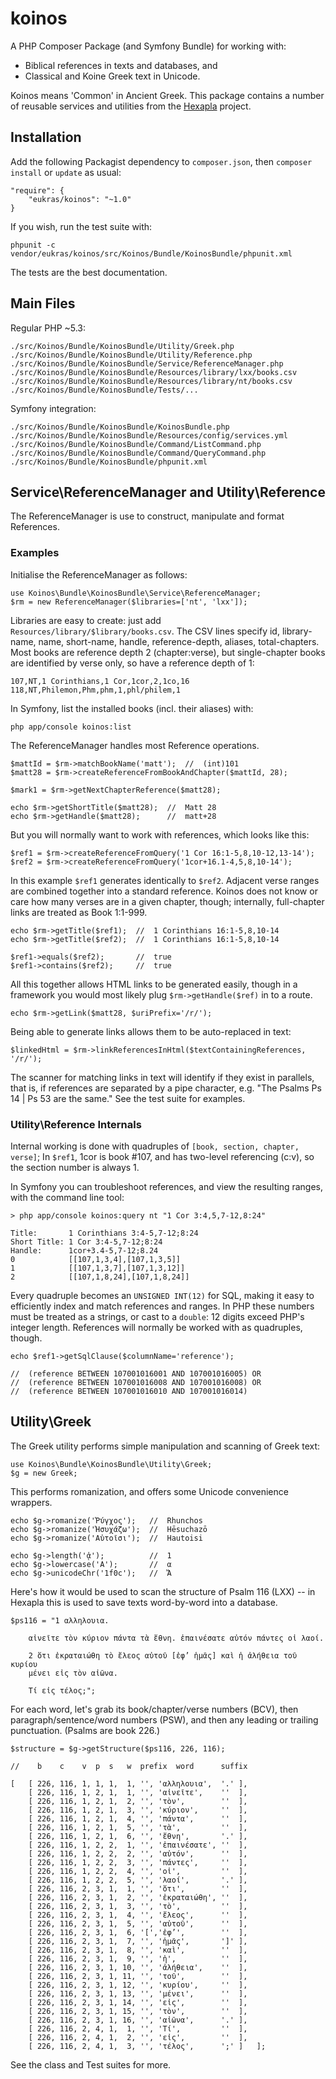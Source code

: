 # koinos

A PHP Composer Package (and Symfony Bundle) for working with:  

* Biblical references in texts and databases, and 
* Classical and Koine Greek text in Unicode. 

Koinos means 'Common' in Ancient Greek. This package contains a number of
reusable services and utilities from the [Hexapla][hex] project. 

[hex]: http://hexap.la 

## Installation 

Add the following Packagist dependency to `composer.json`, then `composer
install` or `update` as usual: 

    "require": {
        "eukras/koinos": "~1.0"
    }

If you wish, run the test suite with: 

    phpunit -c vendor/eukras/koinos/src/Koinos/Bundle/KoinosBundle/phpunit.xml 

The tests are the best documentation. 

## Main Files

Regular PHP ~5.3: 

    ./src/Koinos/Bundle/KoinosBundle/Utility/Greek.php
    ./src/Koinos/Bundle/KoinosBundle/Utility/Reference.php
    ./src/Koinos/Bundle/KoinosBundle/Service/ReferenceManager.php
    ./src/Koinos/Bundle/KoinosBundle/Resources/library/lxx/books.csv
    ./src/Koinos/Bundle/KoinosBundle/Resources/library/nt/books.csv
    ./src/Koinos/Bundle/KoinosBundle/Tests/... 

Symfony integration: 

    ./src/Koinos/Bundle/KoinosBundle/KoinosBundle.php
    ./src/Koinos/Bundle/KoinosBundle/Resources/config/services.yml
    ./src/Koinos/Bundle/KoinosBundle/Command/ListCommand.php
    ./src/Koinos/Bundle/KoinosBundle/Command/QueryCommand.php
    ./src/Koinos/Bundle/KoinosBundle/phpunit.xml


## Service\ReferenceManager and Utility\Reference

The ReferenceManager is use to construct, manipulate and format References. 

### Examples

Initialise the ReferenceManager as follows: 

    use Koinos\Bundle\KoinosBundle\Service\ReferenceManager;
    $rm = new ReferenceManager($libraries=['nt', 'lxx']); 

Libraries are easy to create: just add `Resources/library/$library/books.csv`.
The CSV lines specify id, library-name, name, short-name, handle,
reference-depth, aliases, total-chapters. Most books are reference depth 2
(chapter:verse), but single-chapter books are identified by verse only, so have
a reference depth of 1: 

    107,NT,1 Corinthians,1 Cor,1cor,2,1co,16
    118,NT,Philemon,Phm,phm,1,phl/philem,1

In Symfony, list the installed books (incl. their aliases) with: 

    php app/console koinos:list

The ReferenceManager handles most Reference operations. 

    $mattId = $rm->matchBookName('matt');  //  (int)101
    $matt28 = $rm->createReferenceFromBookAndChapter($mattId, 28); 

    $mark1 = $rm->getNextChapterReference($matt28); 

    echo $rm->getShortTitle($matt28);  //  Matt 28
    echo $rm->getHandle($matt28);      //  matt+28

But you will normally want to work with references, which looks like this:

    $ref1 = $rm->createReferenceFromQuery('1 Cor 16:1-5,8,10-12,13-14'); 
    $ref2 = $rm->createReferenceFromQuery('1cor+16.1-4,5,8,10-14'); 

In this example `$ref1` generates identically to `$ref2`. Adjacent verse ranges
are combined together into a standard reference. Koinos does not know or care
how many verses are in a given chapter, though; internally, full-chapter links 
are treated as Book 1:1-999. 

    echo $rm->getTitle($ref1);  //  1 Corinthians 16:1-5,8,10-14 
    echo $rm->getTitle($ref2);  //  1 Corinthians 16:1-5,8,10-14

    $ref1->equals($ref2);       //  true
    $ref1->contains($ref2);     //  true

All this together allows HTML links to be generated easily, though in a
framework you would most likely plug `$rm->getHandle($ref)` in to a route. 

    echo $rm->getLink($matt28, $uriPrefix='/r/'); 

Being able to generate links allows them to be auto-replaced in text: 

    $linkedHtml = $rm->linkReferencesInHtml($textContainingReferences, '/r/'); 

The scanner for matching links in text will identify if they exist in
parallels, that is, if references are separated by a pipe character, e.g.  "The
Psalms Ps 14 | Ps 53 are the same." See the test suite for examples. 

### Utility\Reference Internals

Internal working is done with quadruples of `[book, section, chapter, verse]`;
In `$ref1`, 1cor is book #107, and has two-level referencing (c:v), so the
section number is always 1.

In Symfony you can troubleshoot references, and view the resulting ranges, with
the command line tool:

    > php app/console koinos:query nt "1 Cor 3:4,5,7-12,8:24"

    Title:       1 Corinthians 3:4-5,7-12;8:24
    Short Title: 1 Cor 3:4-5,7-12;8:24
    Handle:      1cor+3.4-5,7-12;8.24
    0            [[107,1,3,4],[107,1,3,5]]
    1            [[107,1,3,7],[107,1,3,12]]
    2            [[107,1,8,24],[107,1,8,24]]

Every quadruple becomes an `UNSIGNED INT(12)` for SQL, making it easy to
efficiently index and match references and ranges. In PHP these numbers must be
treated as a strings, or cast to a `double`: 12 digits exceed PHP's integer
length. References will normally be worked with as quadruples, though. 

    echo $ref1->getSqlClause($columnName='reference'); 

    //  (reference BETWEEN 107001016001 AND 107001016005) OR 
    //  (reference BETWEEN 107001016008 AND 107001016008) OR 
    //  (reference BETWEEN 107001016010 AND 107001016014)  

## Utility\Greek

The Greek utility performs simple manipulation and scanning of Greek text: 

    use Koinos\Bundle\KoinosBundle\Utility\Greek;
    $g = new Greek; 

This performs romanization, and offers some Unicode convenience wrappers. 

    echo $g->romanize('Ῥύγχος');   //  Rhunchos
    echo $g->romanize('Ἡσυχάζω');  //  Hēsuchazō
    echo $g->romanize('Αὑτοῖσι');  //  Hautoisi

    echo $g->length('ᾁ');          //  1
    echo $g->lowercase('Α');       //  α
    echo $g->unicodeChr('1f0c');   //  Ἄ

Here's how it would be used to scan the structure of Psalm 116 (LXX) -- in
Hexapla this is used to save texts word-by-word into a database. 

    $ps116 = "1 αλληλουια.

        αἰνεῖτε τὸν κύριον πάντα τὰ ἔθνη. ἐπαινέσατε αὐτόν πάντες οἱ λαοί.

        2 ὅτι ἐκραταιώθη τὸ ἔλεος αὐτοῦ [ἐφ’ ἡμᾶς] καὶ ἡ ἀλήθεια τοῦ κυρίου
        μένει εἰς τὸν αἰῶνα.

        Τί εἰς τέλος;";

For each word, let's grab its book/chapter/verse numbers (BCV), then
paragraph/sentence/word numbers (PSW), and then any leading or trailing
punctuation. (Psalms are book 226.) 

    $structure = $g->getStructure($ps116, 226, 116);

    //    b    c    v  p  s   w  prefix  word      suffix

    [   [ 226, 116, 1, 1, 1,  1, '', 'αλληλουια',  '.' ],
        [ 226, 116, 1, 2, 1,  1, '', 'αἰνεῖτε',    ''  ],
        [ 226, 116, 1, 2, 1,  2, '', 'τὸν',        ''  ],
        [ 226, 116, 1, 2, 1,  3, '', 'κύριον',     ''  ],
        [ 226, 116, 1, 2, 1,  4, '', 'πάντα',      ''  ],
        [ 226, 116, 1, 2, 1,  5, '', 'τὰ',         ''  ],
        [ 226, 116, 1, 2, 1,  6, '', 'ἔθνη',       '.' ],
        [ 226, 116, 1, 2, 2,  1, '', 'ἐπαινέσατε', ''  ],
        [ 226, 116, 1, 2, 2,  2, '', 'αὐτόν',      ''  ],
        [ 226, 116, 1, 2, 2,  3, '', 'πάντες',     ''  ],
        [ 226, 116, 1, 2, 2,  4, '', 'οἱ',         ''  ],
        [ 226, 116, 1, 2, 2,  5, '', 'λαοί',       '.' ],
        [ 226, 116, 2, 3, 1,  1, '', 'ὅτι',        ''  ],
        [ 226, 116, 2, 3, 1,  2, '', 'ἐκραταιώθη', ''  ],
        [ 226, 116, 2, 3, 1,  3, '', 'τὸ',         ''  ],
        [ 226, 116, 2, 3, 1,  4, '', 'ἔλεος',      ''  ],
        [ 226, 116, 2, 3, 1,  5, '', 'αὐτοῦ',      ''  ],
        [ 226, 116, 2, 3, 1,  6, '[','ἐφ’',        ''  ],
        [ 226, 116, 2, 3, 1,  7, '', 'ἡμᾶς',       ']' ],
        [ 226, 116, 2, 3, 1,  8, '', 'καὶ',        ''  ],
        [ 226, 116, 2, 3, 1,  9, '', 'ἡ',          ''  ],
        [ 226, 116, 2, 3, 1, 10, '', 'ἀλήθεια',    ''  ],
        [ 226, 116, 2, 3, 1, 11, '', 'τοῦ',        ''  ],
        [ 226, 116, 2, 3, 1, 12, '', 'κυρίου',     ''  ],
        [ 226, 116, 2, 3, 1, 13, '', 'μένει',      ''  ],
        [ 226, 116, 2, 3, 1, 14, '', 'εἰς',        ''  ],
        [ 226, 116, 2, 3, 1, 15, '', 'τὸν',        ''  ],
        [ 226, 116, 2, 3, 1, 16, '', 'αἰῶνα',      '.' ],
        [ 226, 116, 2, 4, 1,  1, '', 'Τί',         ''  ],
        [ 226, 116, 2, 4, 1,  2, '', 'εἰς',        ''  ],
        [ 226, 116, 2, 4, 1,  3, '', 'τέλος',      ';' ]   ];  

See the class and Test suites for more. 
